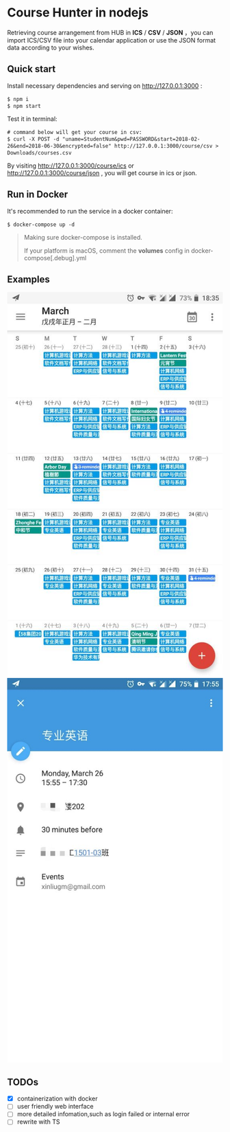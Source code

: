 # Course Hunter in nodejs
Retrieving course arrangement from HUB in **ICS** / **CSV** / **JSON** ，you can import ICS/CSV file into your calendar application or use the JSON format data according to your wishes.

## Quick start
Install necessary dependencies and serving on http://127.0.0.1:3000 : 
```shell
$ npm i
$ npm start
```
Test it in terminal: 
```shell
# command below will get your course in csv:
$ curl -X POST -d "uname=StudentNum&pwd=PASSWORD&start=2018-02-26&end=2018-06-30&encrypted=false" http://127.0.0.1:3000/course/csv > Downloads/courses.csv

```
By visiting http://127.0.0.1:3000/course/ics or http://127.0.0.1:3000/course/json , you will get course in ics or json.


## Run in Docker 
It's recommended to run the service in a docker container: 
```shell
$ docker-compose up -d
```

> Making sure docker-compose is installed.
>
> If your platform is macOS, comment the **volumes** config in docker-compose[.debug].yml

## Examples
![summary](./assets/summary.jpg) 
![summary](./assets/detail.jpg) 

## TODOs
- [x] containerization with docker
- [ ] user friendly web interface
- [ ] more detailed infomation,such as login failed or internal error
- [ ] rewrite with TS